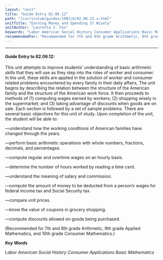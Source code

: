 ```yaml
---
layout: "unit"
title: "Guide Entry 82.06.12"
path: "/curriculum/guides/1982/6/82.06.12.x.html"
unitTitle: "Earning Money and Spending It Wisely"
unitAuthor: "Lauretta J. Fox"
keywords: "Labor American Social History Consumer Applications Basic Mathematics"
recommendedFor: "Recommended for 7th and 8th grade Arithmetic, 9th grade Applied Mathematics, and 10th grade Consumer Mathematics."
---
```

<body>
<hr/>
 <h4>
  Guide Entry to 82.06.12:
 </h4>
 This unit attempts to improve students’ understanding of basic arithmetic skills that they will use as they step into the roles of worker and consumer.  In the unit, these skills are applied in the solution of worker and consumer related problems encountered by every family in their daily affairs, The unit begins by describing the relation between the structure of the American family and the structure of the American work force.  It then proceeds to methods of (1) computing wages earned by workers; (2) shopping wisely in the supermarket; and (3) taking advantage of discounts when goods are on sale.  Each section is followed by a set of sample problems.  There are several basic objectives for this unit of study.  Upon completion of the unit, the student will be able to:
 <p>
  —understand how the working conditions of American families have changed through the years.
 </p>
 <p>
  —perform basic arithmetic operations with whole numbers, fractions, decimals, and percentages.
 </p>
 <p>
  —compute regular and overtime wages on an hourly basis.
 </p>
 <p>
  —determine the number of hours worked by reading a time card.
 </p>
 <p>
  —understand the meaning of salary and commission.
 </p>
 <p>
  —compute the amount of money to be deducted from a person’s wages for federal income tax and Social Security tax.
 </p>
 <p>
  —compare unit prices.
 </p>
 <p>
  —know the value of coupons in grocery shopping.
 </p>
 <p>
  —compute discounts allowed on goods being purchased.
 </p>
 <p>
  (Recommended for 7th and 8th grade Arithmetic, 9th grade Applied Mathematics, and 10th grade Consumer Mathematics.)
 </p>
<p>
  <b>
   <i>
    Key Words
   </i>
  </b>
  <br/>
 </p>
 <p>
  <i>
   Labor American Social History Consumer Applications Basic Mathematics
  </i>
 </p>

</body>